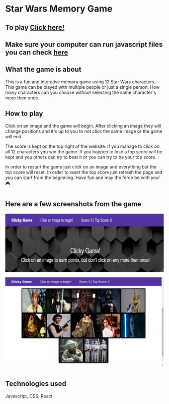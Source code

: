 # Star Wars Memory Game
## To play [Click here!](https://memclickygame.herokuapp.com/)

## Make sure your computer can run javascript files you can check [here](https://www.enable-javascript.com/)
## What the game is about
This is a fun and interative memory game using 12 Star Wars characters. This game can be played with multiple people or just a single person.
How many characters can you choose without selecting the same character's more then once.

## How to play
Click on an image and the game will begin. After clicking an image they will change positions and it's up to you to not click the same image or the game will end.

The score is kept on the top right of the website. If you manage to click on all 12 characters you win the game.  If you happen to lose a top score will be kept and you 
others can try to beat it or you can try to be your top score.

In order to restart the game just click on an image and everything but the top score will reset.  In order to reset the top score just refresh the page and you can start from 
the beginning.
Have fun and may the force be with you! :video_game:
#
## Here are a few screenshots from the game

![Start page of game](https://github.com/josemm83/clickyGame/blob/master/clickgame.jpg)

![Game start](https://github.com/josemm83/clickyGame/blob/master/clickgame2.jpg)
#
## Technologies used
Javascript, CSS, React
